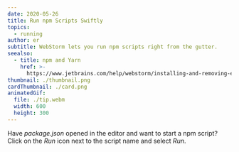 ```yaml
---
date: 2020-05-26
title: Run npm Scripts Swiftly
topics:
  - running
author: er
subtitle: WebStorm lets you run npm scripts right from the gutter.
seealso:
  - title: npm and Yarn
    href: >-
      https://www.jetbrains.com/help/webstorm/installing-and-removing-external-software-using-node-package-manager.html
thumbnail: ./thumbnail.png
cardThumbnail: ./card.png
animatedGif:
  file: ./tip.webm
  width: 600
  height: 300
---
```

Have *package.json* opened in the editor and want to start a npm script?
Click on the *Run* icon next to the script name and select *Run*.
